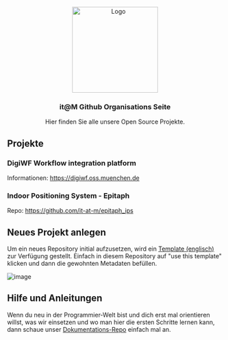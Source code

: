 <br />

<div align="center">
  <a href="https://github.com/it-at-m">
    <img src="/images/itm_logo.png" alt="Logo" height="200">
  </a>
</div>

<h3 align="center">it@M Github Organisations Seite</h3>

<p align="center">
  Hier finden Sie alle unsere Open Source Projekte.
</p>
  


## Projekte

### DigiWF Workflow integration platform  
Informationen: https://digiwf.oss.muenchen.de

### Indoor Positioning System - Epitaph
Repo: https://github.com/it-at-m/epitaph_ips

## Neues Projekt anlegen

Um ein neues Repository initial aufzusetzen, wird ein [Template (englisch)](https://github.com/it-at-m/oss-repository-en-template) zur Verfügung gestellt. Einfach in diesem Repository auf "use this template" klicken und dann die gewohnten Metadaten befüllen.

![image](https://user-images.githubusercontent.com/712911/158533837-764cef58-d035-46be-b3f7-c1c77610f3cb.png)


## Hilfe und Anleitungen

Wenn du neu in der Programmier-Welt bist und dich erst mal orientieren willst, was wir einsetzen und wo man hier die ersten Schritte lernen kann, dann schaue unser [Dokumentations-Repo](https://github.com/it-at-m/open-source-docs-and-help) einfach mal an.
